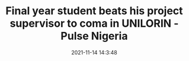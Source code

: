 ---
"title": "Final year student beats his project supervisor to coma in UNILORIN - Pulse Nigeria"
"date": "2021-11-14 14:3:48"
"feed_name": "GOOGLENEWSINDUSTRIAL"
"feed_website": "https://news.google.com/search?q=industrial%2Bincident&hl=en-US&gl=US&ceid=US:en"
"feed_rss": "https://news.google.com/rss/search?q=industrial%2Bincident&hl=en-US&gl=US&ceid=US:en"
"link": "https://www.pulse.ng/news/metro/final-year-student-beats-his-project-supervisor-to-coma-in-unilorin/3grqd39"
"source": "{'href': 'https://www.pulse.ng', 'title': 'Pulse Nigeria'}"
"file": "_posts/2021-1-1-dfb69a320e4075ecec11bc442affc8e62927f8fb.md"
"accident": "0"
"drilling": "0"
"dead": "0"
"injured": "0"
"arrested": "0"
"place": "unknown place"
"where": "unknown site"
"causes": "unknown"
"place_uri": "unknown place"
---